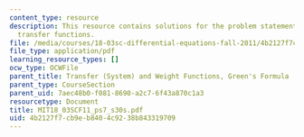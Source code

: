 ```yaml
---
content_type: resource
description: This resource contains solutions for the problem statements related to
  transfer functions.
file: /media/courses/18-03sc-differential-equations-fall-2011/4b2127f7cb9eb8404c9238b843319709_MIT18_03SCF11_ps7_s30s.pdf
file_type: application/pdf
learning_resource_types: []
ocw_type: OCWFile
parent_title: Transfer (System) and Weight Functions, Green's Formula
parent_type: CourseSection
parent_uid: 7aec48b0-f081-8690-a2c7-6f43a870c1a3
resourcetype: Document
title: MIT18_03SCF11_ps7_s30s.pdf
uid: 4b2127f7-cb9e-b840-4c92-38b843319709
---
```

